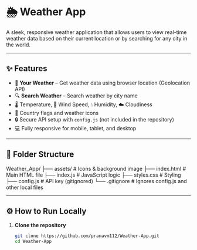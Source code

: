 # 🌦️ Weather App

A sleek, responsive weather application that allows users to view real-time weather data based on their current location or by searching for any city in the world.

---

## ✨ Features

- 📍 **Your Weather** – Get weather data using browser location (Geolocation API)
- 🔍 **Search Weather** – Search weather by city name
- 🌡️ Temperature, 💨 Wind Speed, 💧 Humidity, ☁️ Cloudiness
- 🧭 Country flags and weather icons
- 🔒 Secure API setup with `config.js` (not included in the repository)
- 💻 Fully responsive for mobile, tablet, and desktop

---

## 📁 Folder Structure

Weather_App/
├── assets/ # Icons & background image
├── index.html # Main HTML file
├── index.js # JavaScript logic
├── styles.css # Styling
├── config.js # API key (gitignored)
└── .gitignore # Ignores config.js and other local files



---

## ⚙️ How to Run Locally

1. **Clone the repository**

   ```bash
   git clone https://github.com/pranavm112/Weather-App.git
   cd Weather-App
